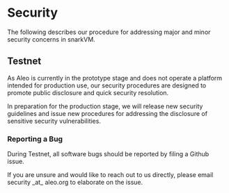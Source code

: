 # Security

The following describes our procedure for addressing major and minor security concerns in snarkVM.

## Testnet

As Aleo is currently in the prototype stage and does not operate a platform intended for production use,
our security procedures are designed to promote public disclosure and quick security resolution.

In preparation for the production stage, we will release new security guidelines and
issue new procedures for addressing the disclosure of sensitive security vulnerabilities.

### Reporting a Bug

During Testnet, all software bugs should be reported by filing a Github issue.

If you are unsure and would like to reach out to us directly, please email security \_at\_ aleo.org to elaborate on the issue.

